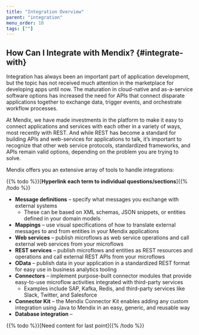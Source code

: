 ```yaml
---
title: "Integration Overview"
parent: "integration"
menu_order: 10
tags: [""]
---
```


## How Can I Integrate with Mendix? {#integrate-with}

Integration has always been an important part of application development, but the topic has not received much attention in the marketplace for developing apps until now. The maturation in cloud-native and as-a-service software options has increased the need for APIs that connect disparate applications together to exchange data, trigger events, and orchestrate workflow processes.

At Mendix, we have made investments in the platform to make it easy to connect applications and services with each other in a variety of ways, most recently with REST. And while REST has become a standard for building APIs and web-services for applications to talk, it’s important to recognize that other web service protocols, standardized frameworks, and APIs remain valid options, depending on the problem you are trying to solve.

Mendix offers you an extensive array of tools to handle integrations:

{{% todo %}}[**Hyperlink each term to individual questions/sections**]{{% /todo %}}

* **Message definitions** – specify what messages you exchange with external systems
  * These can be based on XML schemas, JSON snippets, or entities defined in your domain models
* **Mappings** – use visual specifications of how to translate external messages to and from entities in your Mendix applications
* **Web services** – publish microflows as web service operations and call external web services from your microflows
* **REST services** – publish microflows and entities as REST resources and operations and call external REST APIs from your microflows
* **OData** – publish data in your application in a standardized REST format for easy use in business analytics tooling
* **Connectors** – implement purpose-built connector modules that provide easy-to-use microflow activities integrated with third-party services
  * Examples include SAP, Kafka, Redis, and third-party services like Slack, Twitter, and Salesforce
* **Connector Kit** – the Mendix Connector Kit enables adding any custom integration using Java to Mendix in an easy, generic, and reusable way
* **Database integration** – 

{{% todo %}}[Need content for last point]{{% /todo %}}

